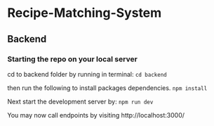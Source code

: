 # Recipe-Matching-System

## Backend
### Starting the repo on your local server
cd to backend folder by running in terminal:
`cd backend`

then run the following to install packages dependencies.
`npm install`

Next start the development server by:
`npm run dev`

You may now call endpoints by visiting http://localhost:3000/
